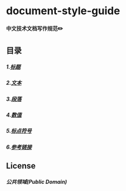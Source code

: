 # document-style-guide

#### 中文技术文档写作规范✏️

## 目录
##### 1.[标题](https://github.com/ChenxingWang93/document-style-guide/blob/main/docs/%E6%A0%87%E9%A2%98%20title.md)
##### 2.[文本](https://github.com/ChenxingWang93/document-style-guide/blob/main/docs/%E6%96%87%E6%9C%AC%20text.md)
##### 3.[段落](https://github.com/ChenxingWang93/document-style-guide/blob/main/docs/%E6%AE%B5%E8%90%BD%20paragraph.md)
##### 4.[数值](https://github.com/ChenxingWang93/document-style-guide/blob/main/docs/%E6%95%B0%E5%80%BC%20number.md)
##### 5.[标点符号](https://github.com/ChenxingWang93/document-style-guide/blob/main/docs/%E6%A0%87%E7%82%B9%E7%AC%A6%E5%8F%B7%20Marks.md)
##### 6.[参考链接]()

## License
##### 公共领域(Public Domain)
